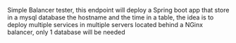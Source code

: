 Simple Balancer tester, this endpoint will deploy a Spring boot app that store in a mysql database the hostname and the time in a table, the idea is to deploy multiple services in multiple servers located behind a NGinx balancer, only 1 database will be needed
